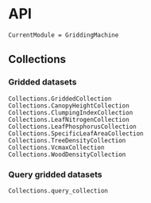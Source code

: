 # API
```@meta
CurrentModule = GriddingMachine
```


## Collections

### Gridded datasets
```@docs
Collections.GriddedCollection
Collections.CanopyHeightCollection
Collections.ClumpingIndexCollection
Collections.LeafNitrogenCollection
Collections.LeafPhosphorusCollection
Collections.SpecificLeafAreaCollection
Collections.TreeDensityCollection
Collections.VcmaxCollection
Collections.WoodDensityCollection
```

### Query gridded datasets
```@docs
Collections.query_collection
```
